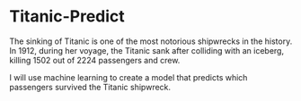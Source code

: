 # Titanic-Predict

The sinking of Titanic is one of the most notorious shipwrecks in the history. In 1912, during her voyage, the Titanic sank after colliding with an iceberg, killing 1502 out of 2224 passengers and crew.

I will use machine learning to create a model that predicts which passengers survived the Titanic shipwreck.
